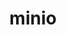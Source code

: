 ---
blog: https://blog.minio.io/
facebook: https://www.facebook.com/Minio.io/
github: minio
guide: https://www.minio.io/logo.html
linkedin: https://www.linkedin.com/company-beta/6442270/
logohandle: minioio
sort: minio
title: minio
twitter: Minio
website: https://www.minio.io/
wikipedia: https://en.wikipedia.org/wiki/Minio
---